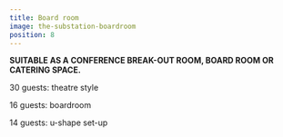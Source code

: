 ```yaml
---
title: Board room
image: the-substation-boardroom
position: 8
---
```


**SUITABLE AS A CONFERENCE BREAK-OUT ROOM, BOARD ROOM OR CATERING SPACE.**

30 guests: theatre style

16 guests: boardroom

14 guests: u-shape set-up
